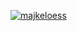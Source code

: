 [![majkeloess](https://github.com/user-attachments/assets/f673a737-e90a-4bba-9eb3-16ee322b11a2)](https://majkeloess.dev)
